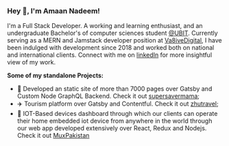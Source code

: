 
### Hey :wave:, I'm Amaan Nadeem!

I'm a Full Stack Developer. A working and learning enthusiast, and an undergraduate Bachelor's of computer sciences student [@UBIT](http://www.dcsubit.com/). Currently serving as a MERN and Jamstack developer position at [Va8iveDigital](https://va8ivedigital.com/), I have been indulged with development since 2018 and worked both on national and international clients. Connect with me on [linkedIn](https://www.linkedin.com/in/amaan-nadeem-4282581a2/) for more insightful view of my work.

  
**Some of my standalone Projects:**

- :bullettrain_side: Developed an static site of more than 7000 pages over Gatsby and Custom Node GraphQL Backend. Check it out [supersavermama](https://supersavermama.com/);
- :airplane: Tourism platform over Gatsby and Contentful. Check it out [zhutravel](https://zhutravel.com/);
- :robot: IOT-Based devices dashboard through which our clients can operate their home embedded iot device from anywhere in the world through our web app developed extensively over React, Redux and Nodejs. Check it out [MuxPakistan](http://mux-dashboard.herokuapp.com/)  